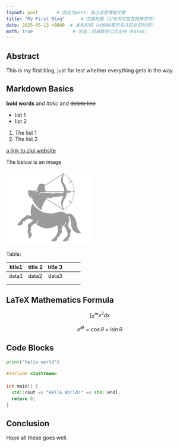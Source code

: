 ```yaml
---
layout: post       # 固定为post，表示这是博客文章
title: "My First Blog"      # 文章标题（引号内可包含特殊字符）
date: 2025-05-13 +0800  # 发布时间（+0800表示东八区北京时间）
math: true               # 可选：启用数学公式支持（KaTeX）
---
```


## Abstract

This is my first blog, just for test whether everything gets in the way. 

## Markdown Basics

**bold words** and *Italic* and ~~delete line~~

- list 1
- list 2

1. The list 1
2. The list 2

[a link to zjui website](https://www.intl.zju.edu.cn)

The below is an image

![an image](/assets/img/first_test.png)



Table:

| title1 | title 2 | title 3 |      |      |      |
| ------ | ------- | ------: | ---- | ---- | ---- |
| data1  | data2   |   data3 |      |      |      |
|        |         |         |      |      |      |
|        |         |         |      |      |      |



## LaTeX Mathematics Formula

$$
\int_0^{\infty} x^2 dx
$$

$$
e^{i\theta} = \cos{\theta} + i\sin{\theta}
$$



## Code Blocks

```python
print("hello world")
```

```cpp
#include <iostream>

int main() {
  std::cout << "Hello World!" << std::endl;
  return 0;
}
```



## Conclusion

Hope all these goes well.


